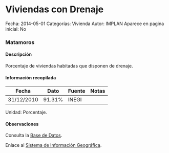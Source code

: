 Viviendas con Drenaje
=====

Fecha: 2014-05-01
Categorías: Vivienda
Autor: IMPLAN
Aparece en pagina inicial: No

### Matamoros

#### Descripción

Porcentaje de viviendas habitadas que disponen de drenaje.

<!-- break -->

#### Información recopilada

<table class="table table-hover table-bordered matriz">
  <thead>
    <tr><th>Fecha</th><th>Dato</th><th>Fuente</th><th>Notas</th></tr>
  </thead>
  <tbody>
    <tr><td class="centrado">31/12/2010</td><td class="derecha">91.31%</td><td>INEGI</td><td></td></tr>
  </tbody>
</table>

Unidad: Porcentaje.

#### Observaciones

Consulta la [Base de Datos](http://www.inegi.org.mx/biinegi/).

Enlace al [Sistema de Información Geográfica](http://192.99.131.181:9090/apps/implan.html).

